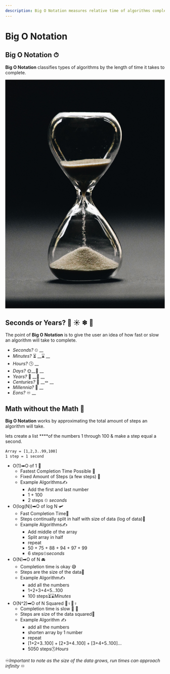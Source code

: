 ```yaml
---
description: Big O Notation measures relative time of algorithms completion
---
```


# Big O Notation

## Big O Notation ⏱ 

**Big O Notation** classifies types of algorithms by the length of time it takes to complete. 

![](../.gitbook/assets/nathan-dumlao-5hl5reicevy-unsplash.jpg)

## Seconds or Years? 🌸 ☀ ❄ 🍁

The point of **Big O Notation** is to give the user an idea of how fast or slow an algorithm will take to complete.

* _Seconds?_ ⏲ __
* _Minutes?_ ⏳ __⌛ __
* _Hours?_ 🕓 __
* _Days?_ 🌞\_\_🌚 __
* _Years?_ 🥳 __🎂 __
* _Centuries?_ 👶 __⚰ __
* _Millennia?_ 🗿 __
* _Eons?_ ♾ __

## Math without the Math 🤔 

**Big O Notation** works by approximating the total amount of steps an algorithm will take. 

lets create a list ****of the numbers 1 through 100 & make a step equal a second. 

```text
Array = [1,2,3..99,100]
1 step = 1 second
```

* O\(1\)➡O of 1 🚀 
  * Fastest Completion Time Possible 💯 
  * Fixed Amount of Steps \(a few steps\) 👣 
  * Example Algorithms✍
    * Add the first and last number
    * 1 + 100
    * 2 steps ⏲ _seconds_ 
* O\(log\(N\)\)➡O of log N 🛩 
  * Fast Completion Time💯 
  * Steps continually split in half with size of data \(log of data\)👣
  * Example Algorithms✍
    * Add middle of the array 
    * Split array in half
    * repeat 
    * 50 + 75 + 88 + 94 + 97 + 99 
    * 6 steps⏲_seconds_ 
* O\(N\)➡O of N 🚘 
  * Completion time is okay 😅 
  * Steps are the size of the data👣
  * Example Algorithm✍
    * add all the numbers
    * 1+2+3+4+5...100
    * 100 steps⏳⌛_Minutes_  
* O\(N^2\)➡O of N Squared 🤸♀🏃♀ 
  * Completion time is slow 🤢 🤮 
  * Steps are size of the data squared👣
  * Example Algorithm ✍ 
    * add all the numbers
    * shorten array by 1 number
    * repeat
    * \[1+2+3..100\] + \[2+3+4..100\] + \[3+4+5..100\]...
    * 5050 steps🕓_Hours_

♾_Important to note as the size of the data grows, run times can approach infinity_ ♾ 

